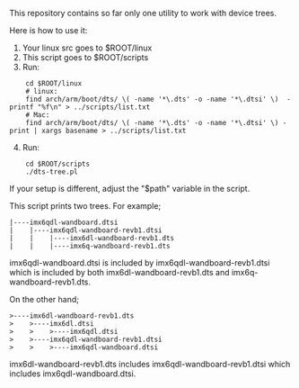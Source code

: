 This repository contains so far only one utility to work with device trees.

Here is how to use it:

1. Your linux src goes to $ROOT/linux
2. This script goes to $ROOT/scripts
3. Run:
```
	cd $ROOT/linux
	# linux:
	find arch/arm/boot/dts/ \( -name '*\.dts' -o -name '*\.dtsi' \)  -printf "%f\n" > ../scripts/list.txt
	# Mac:
	find arch/arm/boot/dts/ \( -name '*\.dts' -o -name '*\.dtsi' \) -print | xargs basename > ../scripts/list.txt
```
4. Run:
```
 	cd $ROOT/scripts
 	./dts-tree.pl
```

If your setup is different, adjust the "$path" variable in the script.

This script prints two trees. For example;

    |----imx6qdl-wandboard.dtsi
    |    |----imx6qdl-wandboard-revb1.dtsi
    |    |    |----imx6dl-wandboard-revb1.dts
    |    |    |----imx6q-wandboard-revb1.dts

imx6qdl-wandboard.dtsi is included by imx6qdl-wandboard-revb1.dtsi which is
included by both imx6dl-wandboard-revb1.dts and imx6q-wandboard-revb1.dts.

On the other hand;

    >----imx6dl-wandboard-revb1.dts
    >    >----imx6dl.dtsi
    >    >    >----imx6qdl.dtsi
    >    >----imx6qdl-wandboard-revb1.dtsi
    >    >    >----imx6qdl-wandboard.dtsi

imx6dl-wandboard-revb1.dts includes imx6qdl-wandboard-revb1.dtsi which includes
imx6qdl-wandboard.dtsi.
